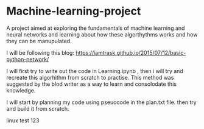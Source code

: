 # Machine-learning-project
A project aimed at exploring the fundamentals of machine learning and neural networks and learning about how these algorthythms works and how they can be manupulated.

I will be following this blog: https://iamtrask.github.io/2015/07/12/basic-python-network/

I will first try to write out the code in Learning.ipynb , then i will try and recreate this algorhithm from scratch to practise. This method was suggested by the blod writer as a way to learn and consolodate this knowledge.

I will start by planning my code using pseuocode in the plan.txt file. then try and build it from scratch.


linux test 123